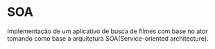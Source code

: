 # SOA

Implementação de um aplicativo de busca de filmes com base no ator tomando como base a arquitetura SOA(Service-oriented architecture).
